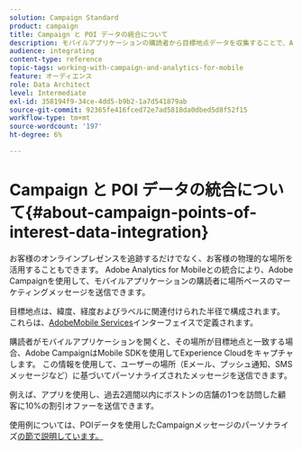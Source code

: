 ```yaml
---
solution: Campaign Standard
product: campaign
title: Campaign と POI データの統合について
description: モバイルアプリケーションの購読者から目標地点データを収集することで、Adobe Campaignでの統合を通じて、場所ベースのマーケティングメッセージを購読者に送信します。
audience: integrating
content-type: reference
topic-tags: working-with-campaign-and-analytics-for-mobile
feature: オーディエンス
role: Data Architect
level: Intermediate
exl-id: 358194f9-34ce-4dd5-b9b2-1a7d541879ab
source-git-commit: 92365fe416fced72e7ad5818da0dbed5d8f52f15
workflow-type: tm+mt
source-wordcount: '197'
ht-degree: 6%

---
```


# Campaign と POI データの統合について{#about-campaign-points-of-interest-data-integration}

お客様のオンラインプレゼンスを追跡するだけでなく、お客様の物理的な場所を活用することもできます。 Adobe Analytics for Mobileとの統合により、Adobe Campaignを使用して、モバイルアプリケーションの購読者に場所ベースのマーケティングメッセージを送信できます。

目標地点は、緯度、経度およびラベルに関連付けられた半径で構成されます。 これらは、[AdobeMobile Services](https://experienceleague.adobe.com/docs/mobile-services/using/home.html)インターフェイスで定義されます。

購読者がモバイルアプリケーションを開くと、その場所が目標地点と一致する場合、Adobe CampaignはMobile SDKを使用してExperience Cloudをキャプチャします。 この情報を使用して、ユーザーの場所（Eメール、プッシュ通知、SMSメッセージなど）に基づいてパーソナライズされたメッセージを送信できます。

例えば、アプリを使用し、過去2週間以内にボストンの店舗の1つを訪問した顧客に10%の割引オファーを送信できます。

使用例については、POIデータを使用したCampaignメッセージのパーソナライズ[の節で説明しています。](../../integrating/using/personalizing-campaign-messages-with-point-of-interest-data.md)
